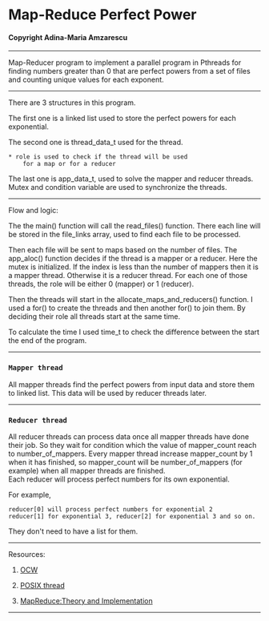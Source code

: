 # Map-Reduce Perfect Power
#### Copyright Adina-Maria Amzarescu

__________________________________________________________

Map-Reducer program to implement a parallel program in 
Pthreads for finding numbers greater than 0 that are
perfect powers from a set of files and counting unique 
values for each exponent.

__________________________________________________________

There are 3 structures in this program.

The first one is a linked list used to store the 
perfect powers for each exponential.

The second one is thread_data_t used for the thread.

    * role is used to check if the thread will be used
        for a map or for a reducer

The last one is app_data_t, used to solve the mapper
and reducer threads. Mutex and condition variable are
used to synchronize the threads. 

__________________________________________________________

Flow and logic:

The the main() function will call the read_files() function.
There each line will be stored in the file_links array, used
to find each file to be processed.

Then each file will be sent to maps based on the number of files.
The app_aloc() function decides if the thread is a mapper or
a reducer. Here the mutex is initialized. If the index is 
less than the number of mappers then it is a mapper thread.
Otherwise it is a reducer thread. For each one of those threads,
the role will be either 0 (mapper) or 1 (reducer).

Then the threads will start in the allocate_maps_and_reducers() 
function. I used a for() to create the threads and then another
for() to join them. By deciding their role all threads start
at the same time.

To calculate the time I used time_t to check the difference between
the start the end of the program.

__________________________________________________________

### `Mapper thread`

All mapper threads find the perfect powers from input data 
and store them to linked list.
This data will be used by reducer threads later.

__________________________________________________________

### `Reducer thread`

All reducer threads can process data once all mapper 
threads have done their job.
So they wait for condition which the value of mapper_count 
reach to number_of_mappers.
Every mapper thread increase mapper_count by 1 when it has
finished, so mapper_count will be number_of_mappers (for example) 
when all mapper threads are finished.   
Each reducer will process perfect numbers for its own exponential.
    
For example,

    reducer[0] will process perfect numbers for exponential 2 
    reducer[1] for exponential 3, reducer[2] for exponential 3 and so on.
        
They don't need to have a list for them.

__________________________________________________________

Resources:

   1. [OCW](https://ocw.cs.pub.ro/courses/apd/laboratoare/02)

   2. [POSIX thread](https://www.cs.cmu.edu/afs/cs/academic/class/15492-f07/www/pthreads.html)

   3. [MapReduce:Theory and Implementation](https://courses.cs.washington.edu/courses/cse490h/08au/lectures/mapred.pdf)

__________________________________________________________
